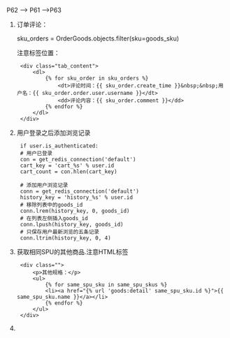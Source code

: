 P62 --> P61 -->P63
1. 订单评论：
    
    sku_orders = OrderGoods.objects.filter(sku=goods_sku)
    
    注意标签位置：
    
        <div class="tab_content">
            <dl>
                {% for sku_order in sku_orders %}
                    <dt>评论时间：{{ sku_order.create_time }}&nbsp;&nbsp;用户名：{{ sku_order.order.user.username }}</dt>
                    <dd>评论内容：{{ sku_order.comment }}</dd>
                {% endfor %}
            </dl>
        </div>
        
2. 用户登录之后添加浏览记录

        if user.is_authenticated:
        # 用户已登录
        con = get_redis_connection('default')
        cart_key = 'cart_%s' % user.id
        cart_count = con.hlen(cart_key)
        
        # 添加用户浏览记录
        conn = get_redis_connection('default')
        history_key = 'history_%s' % user.id
        # 移除列表中的goods_id
        conn.lrem(history_key, 0, goods_id)
        # 在列表左侧插入goods_id
        conn.lpush(history_key, goods_id)
        # 只保存用户最新浏览的五条记录
        conn.ltrim(history_key, 0, 4)

3. 获取相同SPU的其他商品.注意HTML标签

        <div class="">
            <p>其他规格：</p>
            <ul>
                {% for same_spu_sku in same_spu_skus %}
                <li><a href="{% url 'goods:detail' same_spu_sku.id %}">{{ same_spu_sku.name }}</a></li>
                {% endfor %}
            </ul>
        </div>
           
4.               